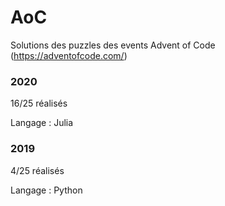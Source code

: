 # AoC
Solutions des puzzles des events Advent of Code (https://adventofcode.com/)

### 2020

16/25 réalisés

Langage : Julia


### 2019

4/25 réalisés

Langage : Python

